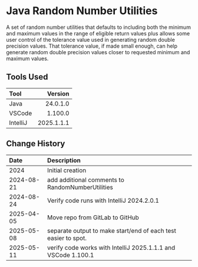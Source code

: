 # Java Random Number Utilities

A set of random number utilities that defaults to including both the minimum and maximum values 
in the range of eligible return values plus allows some user control of the tolerance value used in
generating random double precision values. 
That tolerance value, if made small enough, can help generate random double precision values closer to
requested minimum and maximum values.

## Tools Used

| Tool     |    Version |
|:---------|-----------:|
| Java     |   24.0.1.0 |
| VSCode   |    1.100.0 |
| IntelliJ | 2025.1.1.1 |

## Change History

| Date       | Description                                                    |
|:-----------|:---------------------------------------------------------------|
| 2024       | Initial creation                                               |
| 2024-08-21 | add additional comments to RandomNumberUtilities               |
| 2024-08-24 | Verify code runs with IntelliJ 2024.2.0.1                      |
| 2025-04-05 | Move repo from GitLab to GitHub                                |
| 2025-05-08 | separate output to make start/end of each test easier to spot. |
| 2025-05-11 | verify code works with IntelliJ 2025.1.1.1 and VSCode 1.100.1  |
